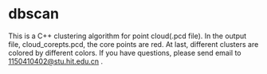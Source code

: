 # dbscan
This is a C++ clustering algorithm for point cloud(.pcd file).
In the output file, cloud_corepts.pcd, the core points are red.
At last, different clusters are colored by different colors.
If you have questions, please send email to 1150410402@stu.hit.edu.cn .
